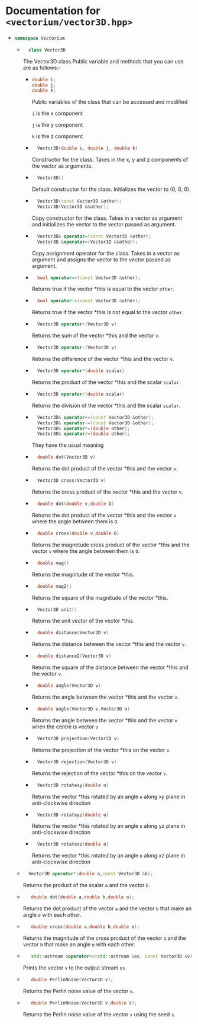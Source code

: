 # Documentation for ``<vectorium/vector3D.hpp>``

- ```cpp
  namespace Vectorium
  ```
  - ```cpp
      class Vector3D
      ```
      The Vector3D class.Public variable and methods that you can use are as follows:- 

      - ```cpp
        double i;
        double j;
        double k;
        ```
        Public variables of the class that can be accessed and modified
        
        ``i`` is the x component
        
        ``j`` is the y component
        
        ``k`` is the z component

      - ```cpp
          Vector3D(double i, double j, double k)
          ```
          Constructor for the class. Takes in the x, y and z components of the vector as arguments.
        
      - ```cpp
          Vector3D()
          ```
          Default constructor for the class. Initializes the vector to (0, 0, 0).  

      - ```cpp
          Vector3D(const Vector3D &other);
          Vector3D(Vector3D &&other);
          ```
          Copy constructor for the class. Takes in a vector as argument and initializes the vector to the vector passed as argument.
          
      - ```cpp
          Vector3D& operator=(const Vector3D &other);
          Vector3D &operator=(Vector3D &&other);
          ```
          Copy assignment operator for the class. Takes in a vector as argument and assigns the vector to the vector passed as argument.
      
      - ```cpp
          bool operator==(const Vector3D &other);
          ```
          Returns true if the vector *this is equal to the vector ``other``.
        
      - ```cpp
          bool operator!=(const Vector3D &other);
          ```
          Returns true if the vector *this is not equal to the vector ``other``.
          
      - ```cpp
          Vector3D operator+(Vector3D v)
          ```
          Returns the sum of the vector *this and the vector ``v``.

      - ```cpp
          Vector3D operator-(Vector3D v)
          ```
          Returns the difference of the vector *this and the vector ``v``.
        
      - ```cpp
          Vector3D operator*(double scalar)
          ```
          Returns the product of the vector *this and the scalar ``scalar``.

      - ```cpp
          Vector3D operator/(double scalar)
          ```
          Returns the division of the vector *this and the scalar ``scalar``.

      - ```cpp
          Vector3D& operator+=(const Vector3D &other);
          Vector3D& operator-=(const Vector3D &other);
          Vector3D& operator*=(double other);
          Vector3D& operator/=(double other);
          ```
          They have the usual meaning

      - ```cpp
          double dot(Vector3D v)
          ```
          Returns the dot product of the vector *this and the vector ``v``.

      - ```cpp
          Vector3D cross(Vector3D v)
          ```
          Returns the cross product of the vector *this and the vector ``v``.

      - ```cpp
          double dot(double v,double O)
          ```
          Returns the dot product of the vector *this and the vector ``v`` where the angle between them is ``O``.

      - ```cpp
          double cross(double v,double O)
          ```
          Returns the magnetude cross product of the vector *this and the vector ``v`` where the angle between them is ``O``.

      - ```cpp
          double mag()
          ```
          Returns the magnitude of the vector *this.
        
      - ```cpp
          double mag2()
          ```
          Returns the square of the magnitude of the vector *this.
        
      - ```cpp
          Vector3D unit()
          ```
          Returns the unit vector of the vector *this.

      - ```cpp
          double distance(Vector3D v)
          ```
          Returns the distance between the vector *this and the vector ``v``.
        
      - ```cpp
          double distance2(Vector3D v)
          ```
          Returns the square of the distance between the vector *this and the vector ``v``.  

      - ```cpp
          double angle(Vector3D v)
          ```
          Returns the angle between the vector *this and the vector ``v``.

      - ```cpp
          double angle(Vector3D v,Vector3D o)
          ```
          Returns the angle between the vector *this and the vector ``v`` when the centre is vector ``o``  

      - ```cpp
          Vector3D projection(Vector3D v)
          ```
          Returns the projection of the vector *this on the vector ``v``.

      - ```cpp
          Vector3D rejection(Vector3D v)
          ```
          Returns the rejection of the vector *this on the vector ``v``. 

      - ```cpp
          Vector3D rotatexy(double o)
          ```
          Returns the vector *this rotated by an angle ``o`` along xy plane in anti-clockwise direction

      - ```cpp
          Vector3D rotateyz(double o)
          ```
          Returns the vector *this rotated by an angle ``o`` along yz plane in anti-clockwise direction

      - ```cpp
          Vector3D rotatexz(double o)
          ```
          Returns the vector *this rotated by an angle ``o`` along xz plane in anti-clockwise direction
          
  - ```cpp
      Vector3D operator*(double a,const Vector3D &b);
      ```
      Returns the product of the scalar ``a`` and the vector ``b``.

  - ```cpp
       double dot(double a,double b,double o);
       ```
       Returns the dot product of the vector ``a`` and the vector ``b`` that make an angle ``o`` with each other.

  - ```cpp
       double cross(double a,double b,double o);
       ```
       Returns the magnitude of the cross product of the vector ``a`` and the vector ``b`` that make an angle ``o`` with each other.

  - ```cpp
       std::ostream &operator<<(std::ostream &os, const Vector3D &v);
       ```
       Prints the vector ``v`` to the output stream ``os``

  - ```cpp
       double PerlinNoise(Vector3D v);
       ```
       Returns the Perlin noise value of the vector ``v``.

  - ```cpp
       double PerlinNoise(Vector3D v,double s);
       ```
       Returns the Perlin noise value of the vector ``v`` using the seed ``s``.
       